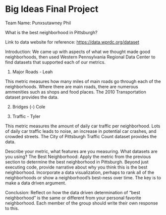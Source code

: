 # Big Ideas Final Project

Team Name: Punxsutawney Phil

What is the best neighborhood in Pittsburgh?

Link to data website for reference: https://data.wprdc.org/dataset

Introduction:
We came up with aspects of what we thought made good neighborhoods, then used Western Pennsylvania Regional Data Center to find datasets that supported each of our metrics.

1. Major Roads - Leah

This metric measures how many miles of main roads go through each of the neighborhoods. Where there are main roads, there are numerous ammenities such as shops and food places. The 2010 Transportation dataset provides the data.

2. Bridges (-) Cole
  
3. Traffic - Tyler

This metric measures the amount of daily car traffic per neighborhood. Lots of daily car traffic leads to noise, an increase in potential car crashes, and crowded streets. The City of Pittsburgh Traffic Count dataset provides the data.

Describe your metric, what features are you measuring. What datasets are you using?
The Best Neighborhood: Apply the metric from the previous section to determine the best neighborhood in Pittsburgh. Beyond just executing code, provide narrative about why you think this is the best neighborhood. Incorporate a data visualization, perhaps to rank all of the neighborhoods or show a neighborhood’s best-ness over time. The key is to make a data driven argument.

Conclusion: Reflect on how the data driven determination of “best neighborhood” is the same or different from your personal favorite neighborhood. Each member of the group should write their own response to this.
